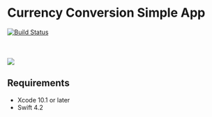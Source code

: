 # Currency Conversion Simple App
[![Build Status](https://app.bitrise.io/app/2864defb4ea149f0/status.svg?token=8vvRseftDRXmzpLSRTT6Jw&branch=master)](https://app.bitrise.io/app/2864defb4ea149f0)
<br><br>
<br><br>
![](https://i.imgur.com/T5HGnpS.png)

## Requirements
- Xcode 10.1 or later
- Swift 4.2
